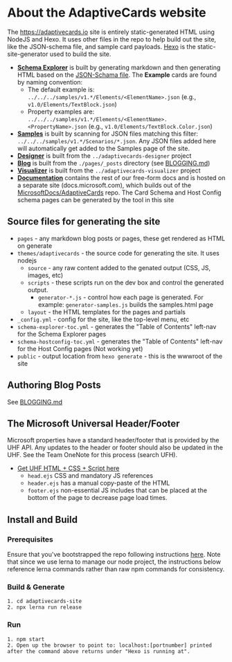 # About the AdaptiveCards website

The https://adaptivecards.io site is entirely static-generated HTML using NodeJS and Hexo. It uses other files in the repo to help build out the site, like the JSON-schema file, and sample card payloads. [Hexo](https://hexo.io/) is the static-site-generator used to build the site.

* **[Schema Explorer](https://adaptivecards.io/explorer)** is built by generating markdown and then generating HTML based on the [JSON-Schama file](../../../schemas/adaptive-card.json). The **Example** cards are found by naming convention: 
  * The default example is: `../../../samples/v1.*/Elements/<ElementName>.json` (e.g., `v1.0/Elements/TextBlock.json`)
  * Property examples are: `../../../samples/v1.*/Elements/<ElementName>.<PropertyName>.json` (e.g., `v1.0/Elements/TextBlock.Color.json`)
* **[Samples](https://adaptivecards.io/samples)** is built by scanning for JSON files matching this filter: `../../../samples/v1.*/Scenarios/*.json`. Any JSON files added here will automatically get added to the Samples page of the site.
* **[Designer](https://adaptivecards.io/designer)** is built from the `../adaptivecards-designer` project 
* **[Blog](https://adaptivecards.io/blog)** is built from the `./pages/_posts` directory (see [BLOGGING.md](./BLOGGING.md))
* **[Visualizer](https://adaptivecards.io/visualizer)** is built from the `../adaptivecards-visualizer` project 
* **[Documentation](https://docs.microsoft.com/en-us/adaptive-cards/)** contains the rest of our free-form docs and is hosted on a separate site (docs.microsoft.com), which builds out of the [MicrosoftDocs/AdaptiveCards](https://github.com/MicrosoftDocs/AdaptiveCards) repo. The Card Schema and Host Config schema pages can be generated by the tool in this site


## Source files for generating the site

* `pages` - any markdown blog posts or pages, these get rendered as HTML on generate
* `themes/adaptivecards` - the source code for generating the site. It uses nodejs
    * `source` - any raw content added to the genated output (CSS, JS, images, etc)
    * `scripts` - these scripts run on the dev box and control the generated output.
        * `generator-*.js` - control how each page is generated. For example: `generator-samples.js` builds the samples.html page
    * `layout` - the HTML templates for the pages and partials
* `_config.yml` - config for the site, like the top-level menu, etc
* `schema-explorer-toc.yml` - generates the "Table of Contents" left-nav for the Schema Explorer pages
* `schema-hostconfig-toc.yml` - generates the "Table of Contents" left-nav for the Host Config pages (Not working yet)
* `public` - output location from `hexo generate` - this is the wwwroot of the site

## Authoring Blog Posts

See [BLOGGING.md](./BLOGGING.md)

## The Microsoft Universal Header/Footer

Microsoft properties have a standard header/footer that is provided by the UHF API. Any updates to the header or footer should also be updated in the UHF. See the Team OneNote for this process (search UFH).

* [Get UHF HTML + CSS + Script here](https://uhf.microsoft.com/en-US/shell/xml/UHFPortal?headerId=MSDocsHeader-AdaptiveCards&footerid=UHFPortalFooter)
    * `head.ejs` CSS and mandatory JS references
    * `header.ejs` has a manual copy-paste of the HTML
    * `footer.ejs` non-essential JS includes that can be placed at the bottom of the page to decrease page load times.

## Install and Build

### Prerequisites
Ensure that you've bootstrapped the repo following instructions [here](https://github.com/microsoft/AdaptiveCards/tree/main/source/nodejs#build). Note that since we use lerna to manage our node project, the instructions below reference lerna commands rather than raw npm commands for consistency.

### Build & Generate

```console
1. cd adaptivecards-site
2. npx lerna run release

```

### Run

```console
1. npm start
2. Open up the browser to point to: localhost:[portnumber] printed after the command above returns under "Hexo is running at".
```
